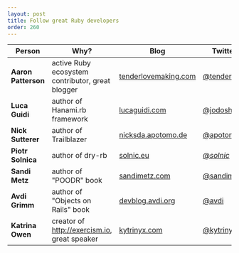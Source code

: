 ```yaml
---
layout: post
title: Follow great Ruby developers
order: 260
---
```


Person | Why? | Blog | Twitter| GitHub 
--- | --- | --- | --- | --- |
**Aaron Patterson** | active Ruby ecosystem contributor, great blogger | [tenderlovemaking.com](http://tenderlovemaking.com/) | [@tenderlove](https://twitter.com/tenderlove) | [@tenderlove](https://github.com/tenderlove)
**Luca Guidi** | author of Hanami.rb framework | [lucaguidi.com](https://lucaguidi.com/) | [@jodosha](https://twitter.com/jodosha) | [@jodosha](https://github.com/jodosha)
**Nick Sutterer** | author of Trailblazer | [nicksda.apotomo.de](http://nicksda.apotomo.de/) |[@apotonick](https://twitter.com/apotonick) | [@apotonick](https://github.com/apotonick)
**Piotr Solnica** | author of dry-rb | [solnic.eu](http://solnic.eu/) | [@_solnic_](https://twitter.com/_solnic_) | [@solnic](https://github.com/solnic) 
**Sandi Metz** | author of "POODR" book | [sandimetz.com](http://www.sandimetz.com/) | [@sandimetz](https://twitter.com/sandimetz) | [@skmetz](https://github.com/skmetz)
**Avdi Grimm** | author of "Objects on Rails" book | [devblog.avdi.org](http://devblog.avdi.org/) | [@avdi](https://twitter.com/avdi) | [@avdi](https://github.com/avdi)
**Katrina Owen** | creator of http://exercism.io, great speaker | [kytrinyx.com](http://kytrinyx.com/) | [@kytrinyx](https://twitter.com/kytrinyx) | [@kytrinyx](https://github.com/kytrinyx)